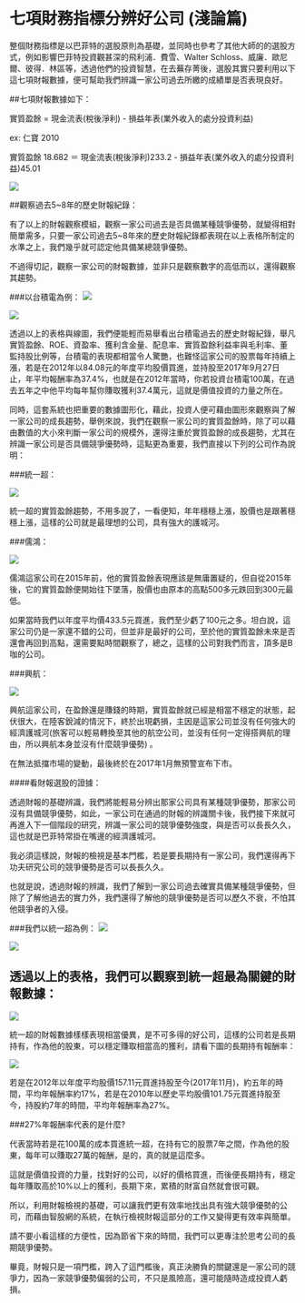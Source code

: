 # 七項財務指標分辨好公司 (淺論篇)


整個財務指標是以巴菲特的選股原則為基礎，並同時也參考了其他大師的的選股方式，例如影響巴菲特投資觀甚深的飛利浦．費雪、Walter Schloss、威廉．歐尼爾、彼得．林區等，透過他們的投資智慧，在去蕪存菁後，選股其實只要利用以下這七項財報數據，便可幫助我們辨識一家公司過去所繳的成績單是否表現良好。

 


##七項財報數據如下：


實質盈餘 = 現金流表(稅後淨利) - 損益年表(業外收入的處分投資利益)

ex: 仁寶 2010

實質盈餘 18.682	＝ 	現金流表(稅後淨利)233.2 - 損益年表(業外收入的處分投資利益)45.01

![](images/99913.jpg)

##觀察過去5~8年的歷史財報紀錄：


有了以上的財報觀察模組，觀察一家公司過去是否具備某種競爭優勢，就變得相對簡單需多，只要一家公司過去5~8年來的歷史財報紀錄都表現在以上表格所制定的水準之上，我們幾乎就可認定他具備某總競爭優勢。

 

不過得切記，觀察一家公司的財報數據，並非只是觀察數字的高低而以，還得觀察其趨勢。


###以台積電為例：
![](images/99914.jpg)


![](images/99915.jpg)

透過以上的表格與線圖，我們便能輕而易舉看出台積電過去的歷史財報紀錄，舉凡實質盈餘、ROE、資盈率、獲利含金量、配息率、實質盈餘利益率與毛利率、董監持股比例等，台積電的表現都相當令人驚艷，也難怪這家公司的股票每年持續上漲，若是在2012年以84.08元的年度平均股價買進，並持股至2017年9月27日止，年平均報酬率為37.4%，也就是在2012年當時，你若投資台積電100萬，在過去五年之中他平均每年幫你賺取獲利37.4萬元，這就是價值投資的力量之所在。


同時，這套系統也把重要的數據圖形化，藉此，投資人便可藉由圖形來觀察與了解一家公司的成長趨勢，舉例來說，我們在觀察一家公司的實質盈餘時，除了可以藉由數值的大小來判斷一家公司的規模外，還得注重於實質盈餘的成長趨勢，尤其在辨識一家公司是否具備競爭優勢時，這點更為重要，我們直接以下列的公司作為說明：

 

 

###統一超：

![](images/99916.jpg)


統一超的實質盈餘趨勢，不用多說了，一看便知，年年穩穩上漲，股價也是跟著穩穩上漲，這樣的公司就是最理想的公司，具有強大的護城河。

 

 

###儒鴻：


![](images/99917.jpg)





儒鴻這家公司在2015年前，他的實質盈餘表現應該是無庸置疑的，但自從2015年後，它的實質盈餘便開始往下墜落，股價也由原本的高點500多元跌回到300元最低。

 

如果當時我們以年度平均價433.5元買進，我們至少虧了100元之多。坦白說，這家公司仍是一家還不錯的公司，但並非是最好的公司，至於他的實質盈餘未來是否還會再回到高點，還需要點時間觀察了，總之，這樣的公司對我們而言，頂多是B咖的公司。

 

 

###興航：

![](images/99918.jpg)


興航這家公司，在盈餘還是賺錢的時期，實質盈餘就已經是相當不穩定的狀態，起伏很大，在陸客銳減的情況下，終於出現虧損，主因是這家公司並沒有任何強大的經濟護城河(旅客可以輕易轉換至其他的航空公司，並沒有任何一定得搭興航的理由，所以興航本身並沒有什麼競爭優勢) 。

 

在無法抵擋市場的變動，最後終於在2017年1月無預警宣布下市。

 

 

####看財報選股的證據：


透過財報的基礎辨識，我們將能輕易分辨出那家公司具有某種競爭優勢，那家公司沒有具備競爭優勢，如此，一家公司在通過的財報的辨識關卡後，我們接下來就可再進入下一個階段的研究，辨識一家公司的競爭優勢強度，與是否可以長長久久，這也就是巴菲特常掛在嘴邊的經濟護城河。


我必須這樣說，財報的檢視是基本門檻，若是要長期持有一家公司，我們還得再下功夫研究公司的競爭優勢是否可以長長久久。

 

也就是說，透過財報的辨識，我們了解到一家公司過去確實具備某種競爭優勢，但除了了解他過去的實力外，我們還得了解他的競爭優勢是否可以歷久不衰，不怕其他競爭者的入侵。

 

 

###我們以統一超為例：
![](images/99919.jpg)




![](images/99920.jpg)
## 透過以上的表格，我們可以觀察到統一超最為關鍵的財報數據：

![](images/99921.jpg)

統一超的財報數據樣樣表現相當優異，是不可多得的好公司，這樣的公司若是長期持有，作為他的股東，可以穩定賺取相當高的獲利，請看下圖的長期持有報酬率：

![](images/99922.jpg)


若是在2012年以年度平均股價157.11元買進持股至今(2017年11月)，約五年的時間，平均年報酬率約17%，若是在2010年以歷史平均股價101.75元買進持股至今，持股約7年的時間，平均年報酬率為27%。


###27%年報酬率代表的是什麼?

 

代表當時若是花100萬的成本買進統一超，在持有它的股票7年之間，作為他的股東，每年可以賺取27萬的報酬，是的，真的就是這麼多。


這就是價值投資的力量，找對好的公司，以好的價格買進，而後便長期持有，穩定每年賺取高於10%以上的獲利，長期下來，累積的財富自然就會很可觀。

 

所以，利用財報檢視的基礎，可以讓我們更有效率地找出具有強大競爭優勢的公司，而藉由智股網的系統，在執行檢視財報這部分的工作又變得更有效率與簡單。


請不要小看這樣的方便性，因為節省下來的時間，我們可以更專注於思考公司的長期競爭優勢。

 

畢竟，財報只是一項門檻，跨入了這門檻後，真正決勝負的關鍵還是一家公司的競爭力，因為一家競爭優勢偏弱的公司，不只是風險高，還可能隨時造成投資人虧損。